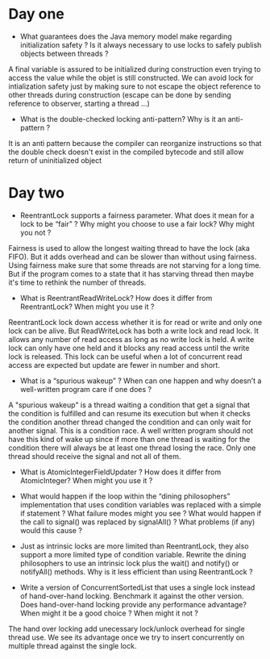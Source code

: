 # Day one
- What guarantees does the Java memory model make regarding initialization
  safety ? Is it always necessary to use locks to safely publish objects
  between threads ?


A final variable is assured to be initialized during construction even trying to access the value while the objet is still constructed. 
We can avoid lock for intialization safety just by making sure to not escape the object reference to other threads during construction 
(escape can be done by sending reference to observer, starting a thread ...) 
- What is the double-checked locking anti-pattern? Why is it an anti-pattern ?


It is an anti pattern because the compiler can reorganize instructions so that the double check doesn't exist in the compiled bytecode and still allow return of uninitialized object

# Day two

- ReentrantLock supports a fairness parameter. What does it mean for a lock
  to be “fair” ? Why might you choose to use a fair lock? Why might you not ?


Fairness is used to allow the longest waiting thread to have the lock (aka FIFO). But it adds overhead and can be slower than without using fairness. 
Using fairness make sure that some threads are not starving for a long time. But if the program comes to a state that it has starving thread then maybe it's time 
to rethink the number of threads.
- What is ReentrantReadWriteLock? How does it differ from ReentrantLock? When
  might you use it ?


ReentrantLock lock down access whether it is for read or write and only one lock can be alive. 
But ReadWriteLock has both a write lock and read lock. 
It allows any number of read access as long as no write lock is held. 
A write lock can only have one held and it blocks any read access until the write lock is released.
This lock can be useful when a lot of concurrent read access are expected but update are fewer in number and short.
- What is a “spurious wakeup” ? When can one happen and why doesn’t a
  well-written program care if one does ?


A "spurious wakeup" is a thread waiting a condition that get a signal that the condition is fulfilled and can resume its execution 
but when it checks the condition another thread changed the condition and can only wait for another signal. This is a condition race.
A well written program should not have this kind of wake up since if more than one thread is waiting for the condition there will always be at least one thread losing the race. 
Only one thread should receive the signal and not all of them. 
- What is AtomicIntegerFieldUpdater ? How does it differ from AtomicInteger? When
  might you use it ?


- What would happen if the loop within the “dining philosophers” implementation
  that uses condition variables was replaced with a simple if statement ?
  What failure modes might you see ? What would happen if the call to signal()
  was replaced by signalAll() ? What problems (if any) would this cause ?


- Just as intrinsic locks are more limited than ReentrantLock, they also support
  a more limited type of condition variable. Rewrite the dining philosophers
  to use an intrinsic lock plus the wait() and notify() or notifyAll() methods. Why
  is it less efficient than using ReentrantLock ?


- Write a version of ConcurrentSortedList that uses a single lock instead of
  hand-over-hand locking. Benchmark it against the other version. Does
  hand-over-hand locking provide any performance advantage? When might
  it be a good choice ? When might it not ?


The hand over locking add unecessary lock/unlock overhead for single thread use. 
We see its advantage once we try to insert concurrently on multiple thread against the single lock.